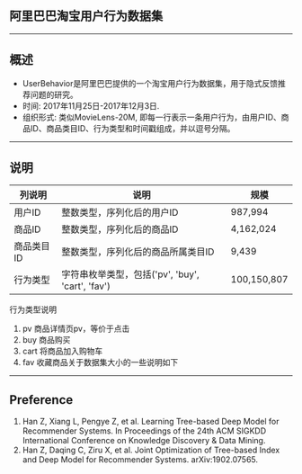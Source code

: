 阿里巴巴淘宝用户行为数据集
---

---
## 概述 
* UserBehavior是阿里巴巴提供的一个淘宝用户行为数据集，用于隐式反馈推荐问题的研究。
* 时间: 2017年11月25日-2017年12月3日.
* 组织形式: 类似MovieLens-20M, 即每一行表示一条用户行为，由用户ID、商品ID、商品类目ID、行为类型和时间戳组成，并以逗号分隔。

---
## 说明 
|列说明|说明|规模|
|----|----|----|
|用户ID|整数类型，序列化后的用户ID|987,994|
|商品ID|整数类型，序列化后的商品ID|4,162,024|
|商品类目ID|整数类型，序列化后的商品所属类目ID|9,439|
|行为类型|字符串枚举类型，包括('pv', 'buy', 'cart', 'fav')|100,150,807|

行为类型说明
1. pv	商品详情页pv，等价于点击
2. buy	商品购买
3. cart	将商品加入购物车
4. fav	收藏商品关于数据集大小的一些说明如下

---
## Preference 
1. Han Z, Xiang L, Pengye Z, et al. Learning Tree-based Deep Model for Recommender Systems. In Proceedings of the 24th ACM SIGKDD International Conference on Knowledge Discovery & Data Mining.
2. Han Z, Daqing C, Ziru X, et al. Joint Optimization of Tree-based Index and Deep Model for Recommender Systems. arXiv:1902.07565.